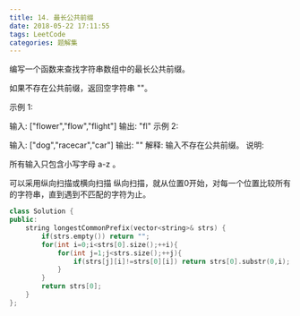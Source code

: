 ```yaml
---
title: 14. 最长公共前缀
date: 2018-05-22 17:11:55
tags: LeetCode
categories: 题解集
---
```


编写一个函数来查找字符串数组中的最长公共前缀。

如果不存在公共前缀，返回空字符串 ""。

示例 1:

输入: ["flower","flow","flight"]
输出: "fl"
示例 2:

输入: ["dog","racecar","car"]
输出: ""
解释: 输入不存在公共前缀。
说明:

所有输入只包含小写字母 a-z 。

可以采用纵向扫描或横向扫描
纵向扫描，就从位置0开始，对每一个位置比较所有的字符串，直到遇到不匹配的字符为止。
```cpp
class Solution {
public:
    string longestCommonPrefix(vector<string>& strs) {
        if(strs.empty()) return "";
        for(int i=0;i<strs[0].size();++i){
            for(int j=1;j<strs.size();++j){
                if(strs[j][i]!=strs[0][i]) return strs[0].substr(0,i);
            }
        }
        return strs[0];
    }
};
```